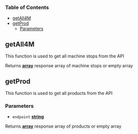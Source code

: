 ### Table of Contents

- [getAll4M][1]
- [getProd][2]
  - [Parameters][3]

## getAll4M

This function is used to get all machine stops from the API

Returns **[array][4]** response array of machine stops or empty array

## getProd

This function is used to get all products from the API

### Parameters

- `endpoint` **[string][5]**&#x20;

Returns **[array][4]** response array of products or empty array

[1]: #getall4m
[2]: #getprod
[3]: #parameters
[4]: https://developer.mozilla.org/docs/Web/JavaScript/Reference/Global_Objects/Array
[5]: https://developer.mozilla.org/docs/Web/JavaScript/Reference/Global_Objects/String
